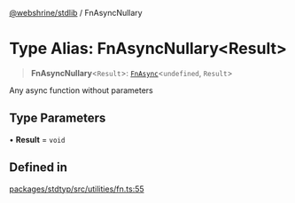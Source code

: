 [@webshrine/stdlib](../globals.md) / FnAsyncNullary

# Type Alias: FnAsyncNullary\<Result\>

> **FnAsyncNullary**\<`Result`\>: [`FnAsync`](FnAsync.md)\<`undefined`, `Result`\>

Any async function without parameters

## Type Parameters

• **Result** = `void`

## Defined in

[packages/stdtyp/src/utilities/fn.ts:55](https://github.com/webshrine/webshrine/blob/8cedc3f2efca3108f17475a5ce8404715d0d24a5/packages/stdtyp/src/utilities/fn.ts#L55)
